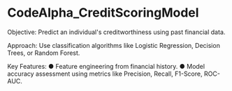 # CodeAlpha_CreditScoringModel

Objective: Predict an individual's creditworthiness using past financial data.

Approach: Use classification algorithms like Logistic Regression, Decision Trees, or Random Forest.

Key Features:
● Feature engineering from financial history.
● Model accuracy assessment using metrics like Precision, Recall, F1-Score, ROC-AUC.
